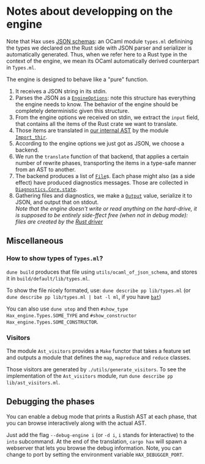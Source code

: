 # Notes about developping on the engine

Note that Hax uses [JSON schemas](https://json-schema.org/): an OCaml
module `types.ml` definining the types we declared on the Rust side
with JSON parser and serializer is automatically generated. Thus, when
we refer here to a Rust type in the context of the engine, we mean its
OCaml automatically derived counterpart in `Types.ml`.

The engine is designed to behave like a "pure" function.
 1. It receives a JSON string in its stdin.
 2. Parses the JSON as a
 [`EngineOptions`](../cli/options/engine/src/lib.rs): note this
 structure has everything the engine needs to know. The behavior of
 the engine should be completely deterministic given this structure.
 3. From the engine options we received on stdin, we extract the
    `input` field, that contains all the items of the Rust crate we
    want to translate.
 4. Those items are translated in [our internal AST](lib/ast.ml) by
    the module [`Import_thir`](lib/import_thir.ml).
 5. According to the engine options we just got as JSON, we choose a backend.
 6. We run the `translate` function of that backend, that applies a
    certain number of rewrite phases, transporting the items in a
    type-safe manner from an AST to another.
 7. The backend produces a list of
    [`File`](../cli/options/engine/src/lib.rs)s. Each phase might also
    (as a side effect) have produced diagnostics messages. Those are
    collected in [`Diagnostics.Core.state`](lib/diagnostics.ml).
 8. Gathering files and diagnostics, we make a
    [`Output`](../cli/options/engine/src/lib.rs) value, serialize it
    to JSON, and output that on stdout.  
    *Note that the engine doesn't write or read anything on the
    hard-drive, it is supposed to be entirely side-ffect free (when
    not in debug mode): files are created by the [Rust
    driver](../cli/driver/src/exporter.rs)*

## Miscellaneous
### How to show types of `Types.ml`?
`dune build` produces that file using `utils/ocaml_of_json_schema`,
and stores it in `build/default/lib/types.ml`.

To show the file nicely formated, use: `dune describe pp lib/types.ml` (or `dune describe pp lib/types.ml | bat -l ml`, if you have [`bat`](https://github.com/sharkdp/bat))

You can also use `dune utop` and then `#show_type Hax_engine.Types.SOME_TYPE` and `#show_constructor Hax_engine.Types.SOME_CONSTRUCTOR`.

### Visitors
The module `Ast_visitors` provides a `Make` functor that takes a feature set and outputs a module that defines the `map`, `mapreduce` and `reduce` classes.

Those visitors are generated by `./utils/generate_visitors`. 
To see the implementation of the `Ast_visitors` module, run `dune describe pp lib/ast_visitors.ml`.

## Debugging the phases
You can enable a debug mode that prints a Rustish AST at each phase,
that you can browse interactively along with the actual AST.

Just add the flag `--debug-engine i` (or `-d i`, `i` stands for
**i**nteractive) to the `into` subcommand.  At the end of the
translation, `cargo hax` will spawn a webserver that lets you browse
the debug information. Note, you can change to port by setting the
environment variable `HAX_DEBUGGER_PORT`.
